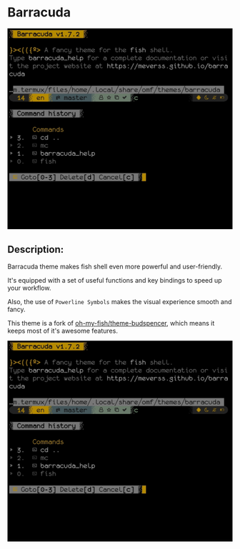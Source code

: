 # Barracuda

![screenshot](images/screenshot.jpg)

## Description:

Barracuda theme makes fish shell even more powerful and user-friendly.

It's equipped with a set of useful functions and key bindings to speed up your workflow.

Also, the use of `Powerline Symbols` makes the visual experience smooth and fancy.

This theme is a fork of [oh-my-fish/theme-budspencer](https://github.com/oh-my-fish/theme-budspencer), which means it keeps most of it's awesome features.

![screenshot](images/screenshot.jpg)